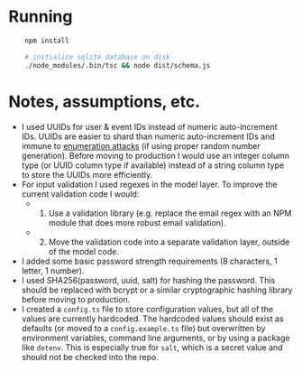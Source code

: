 # Running

```bash
    npm install

    # initialize sqlite database on disk
    ./node_modules/.bin/tsc && node dist/schema.js
```

# Notes, assumptions, etc.

* I used UUIDs for user & event IDs instead of numeric auto-increment IDs. UUIDs are easier to shard than numeric auto-increment IDs and immune to [enumeration attacks](https://www.owasp.org/index.php/Testing_for_User_Enumeration_and_Guessable_User_Account_%28OWASP-AT-002%29) (if using proper random number generation). Before moving to production I would use an integer column type (or UUID column type if available) instead of a string column type to store the UUIDs more efficiently.
* For input validation I used regexes in the model layer. To improve the current validation code I would:
  * 1. Use a validation library (e.g. replace the email regex with an NPM module that does more robust email validation).
  * 2. Move the validation code into a separate validation layer, outside of the model code.
* I added some basic password strength requirements (8 characters, 1 letter, 1 number).
* I used SHA256(password, uuid, salt) for hashing the password. This should be replaced with bcrypt or a similar cryptographic hashing library before moving to production.
* I created a `config.ts` file to store configuration values, but all of the values are currently hardcoded. The hardcoded values should exist as defaults (or moved to a `config.example.ts` file) but overwritten by environment variables, command line arguments, or by using a package like `dotenv`. This is especially true for `salt`, which is a secret value and should not be checked into the repo.
